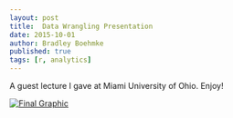 ```yaml
---
layout: post
title:  Data Wrangling Presentation
date: 2015-10-01
author: Bradley Boehmke
published: true
tags: [r, analytics]
---
```


A guest lecture I gave at Miami University of Ohio. Enjoy!

[![Final Graphic](http://bradleyboehmke.github.io/figure/source/data-wrangling-presentation/2015-12-28-data-wrangling-presentation/presentation.png)](http://rpubs.com/bradleyboehmke/data_processing)

<!--more-->
